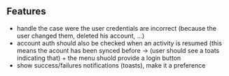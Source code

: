 ## Features

* handle the case were the user credentials are incorrect (because the user changed them, deleted his account, ...)
* account auth should also be checked when an activity is resumed (this means the acount has been synced before
    -> (user should see a toats indicating that) + the menu shuold provide a login button
* show success/failures notifications (toasts), make it a preference